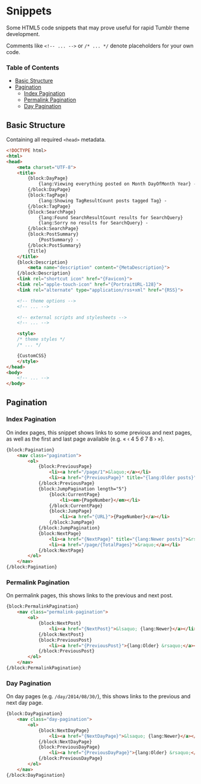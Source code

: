 # Snippets

Some HTML5 code snippets that may prove useful for rapid Tumblr theme development.

Comments like `<!-- ... -->` or `/* ... */` denote placeholders for your own code.

### Table of Contents
- [Basic Structure](#user-content-basic-structure)
- [Pagination](#user-content-pagination)
	- [Index Pagination](#user-content-index-pagination)
	- [Permalink Pagination](#user-content-permalink-pagination)
	- [Day Pagination](#user-content-day-pagination)

## Basic Structure
Containing all required `<head>` metadata.

```html
<!DOCTYPE html>
<html>
<head>
	<meta charset="UTF-8">
	<title>
		{block:DayPage}
			{lang:Viewing everything posted on Month DayOfMonth Year} -
		{/block:DayPage}
		{block:TagPage}
			{lang:Showing TagResultCount posts tagged Tag} -
		{/block:TagPage}
		{block:SearchPage}
			{lang:Found SearchResultCount results for SearchQuery}
			{lang:Sorry no results for SearchQuery} -
		{/block:SearchPage}
		{block:PostSummary}
			{PostSummary} -
		{/block:PostSummary}
		{Title}
	</title>
	{block:Description}
		<meta name="description" content="{MetaDescription}">
	{/block:Description}
	<link rel="shortcut icon" href="{Favicon}">
	<link rel="apple-touch-icon" href="{PortraitURL-128}">
	<link rel="alternate" type="application/rss+xml" href="{RSS}">

	<!-- theme options -->
	<!-- ... -->

	<!-- external scripts and stylesheets -->
	<!-- ... -->

	<style>
	/* theme styles */
	/* ... */

	{CustomCSS}
	</style>
</head>
<body>
	<!-- ... -->
</body>

```

## Pagination

### Index Pagination
On index pages, this snippet shows links to some previous and next pages, as well as the first and last page available (e.g. « ‹ 4 5 *6* 7 8 › »).

```html
{block:Pagination}
	<nav class="pagination">
		<ol>
			{block:PreviousPage}
				<li><a href="/page/1">&laquo;</a></li>
				<li><a href="{PreviousPage}" title="{lang:Older posts}">&lsaquo;</a></li>
			{/block:PreviousPage}
			{block:JumpPagination length="5"}
				{block:CurrentPage}
					<li><em>{PageNumber}</em></li>
				{/block:CurrentPage}
				{block:JumpPage}
					<li><a href="{URL}">{PageNumber}</a></li>
				{/block:JumpPage}
			{/block:JumpPagination}
			{block:NextPage}
				<li><a href="{NextPage}" title="{lang:Newer posts}">&rsaquo;</a></li>
				<li><a href="/page/{TotalPages}">&raquo;</a></li>
			{/block:NextPage}
		</ol>
	</nav>
{/block:Pagination}
```

### Permalink Pagination
On permalink pages, this shows links to the previous and next post.

```html
{block:PermalinkPagination}
	<nav class="permalink-pagination">
		<ol>
			{block:NextPost}
				<li><a href="{NextPost}">&lsaquo; {lang:Newer}</a></li>
			{/block:NextPost}
			{block:PreviousPost}
				<li><a href="{PreviousPost}">{lang:Older} &rsaquo;</a></li>
			{/block:PreviousPost}
		</ol>
	</nav>
{/block:PermalinkPagination}
```

### Day Pagination
On day pages (e.g. `/day/2014/08/30/`), this shows links to the previous and next day page.

```html
{block:DayPagination}
	<nav class="day-pagination">
		<ol>
			{block:NextDayPage}
				<li><a href="{NextDayPage}">&lsaquo; {lang:Newer}</a></li>
			{/block:NextDayPage}
			{block:PreviousDayPage}
				<li><a href="{PreviousDayPage}">{lang:Older} &rsaquo;</a></li>
			{/block:PreviousDayPage}
		</ol>
	</nav>
{/block:DayPagination}
```
